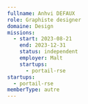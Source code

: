 ```yaml
---
fullname: Anhvi DEFAUX
role: Graphiste designer
domaine: Design
missions:
  - start: 2023-08-21
    end: 2023-12-31
    status: independent
    employer: Malt
    startups:
      - portail-rse
startups:
  - portail-rse
memberType: autre
---
```

